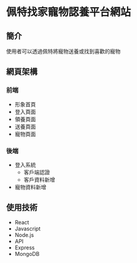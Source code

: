 # 佩特找家寵物認養平台網站




## 簡介
使用者可以透過佩特將寵物送養或找到喜歡的寵物

## 網頁架構
### 前端
- 形象首頁
- 登入頁面
- 領養頁面
- 送養頁面
- 寵物頁面
### 後端
- 登入系統
  - 客戶端認證
  - 客戶資料新增
- 寵物資料新增
## 使用技術
- React
- Javascript
- Node.js
- API
- Express
- MongoDB
